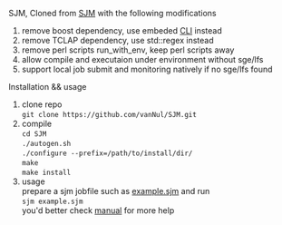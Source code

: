 SJM, Cloned from [SJM](https://github.com/StanfordBioinformatics/SJM) with the following modifications  
1. remove boost dependency, use embeded [CLI](https://github.com/CLIUtils/CLI11) instead  
2. remove TCLAP dependency, use std::regex instead  
3. remove perl scripts run_with_env, keep perl scripts away  
4. allow compile and executaion under environment without sge/lfs
5. support local job submit and monitoring natively if no sge/lfs found  

Installation && usage 
1. clone repo  
   `git clone https://github.com/vanNul/SJM.git`
2. compile  
   `cd SJM`  
   `./autogen.sh`  
   `./configure --prefix=/path/to/install/dir/`  
   `make`  
   `make install`  
3. usage  
   prepare a sjm jobfile such as [example.sjm](https://github.com/vanNul/SJM/tree/master/doc/example.sjm) and run  
   `sjm example.sjm`  
   you'd better check [manual](https://github.com/vanNul/SJM/tree/master/doc/MANUAL.txt) for more help 
